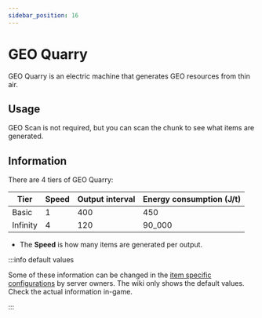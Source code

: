 ```yaml
---
sidebar_position: 16
---
```


# GEO Quarry

GEO Quarry is an electric machine that generates GEO resources from thin air.

## Usage

GEO Scan is not required, but you can scan the chunk to see what items are generated.

## Information

There are 4 tiers of GEO Quarry:

| Tier | Speed | Output interval | Energy consumption (J/t) |
| ---- | ------------ | ------------- | ------------------------ |
| Basic | 1 | 400 | 450 |
| Infinity | 4 | 120 | 90_000 |

- The **Speed** is how many items are generated per output.

:::info default values

Some of these information can be changed in the [item specific configurations](/infinity-expansion-2/config/items) by server owners. The wiki only shows the default values. Check the actual information in-game.

:::
